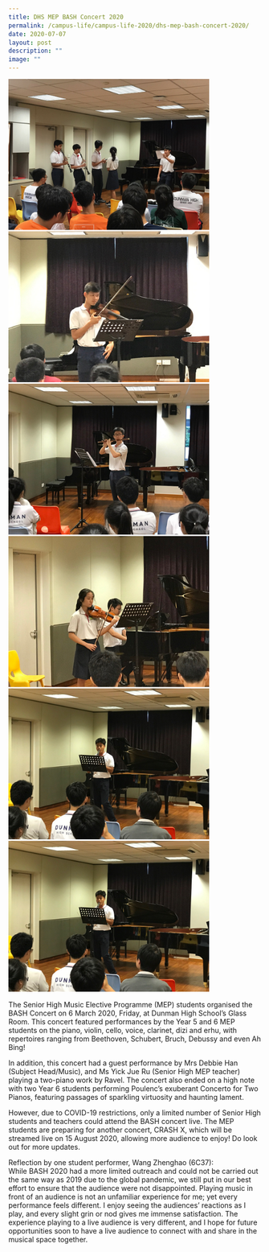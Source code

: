 ```yaml
---
title: DHS MEP BASH Concert 2020
permalink: /campus-life/campus-life-2020/dhs-mep-bash-concert-2020/
date: 2020-07-07
layout: post
description: ""
image: ""
---
```

<img src="/images/IMG3427.jpg" 
         style="width:400px"
	/>
<br>
<img src="/images/IMG3451.jpg" 
         style="width:400px"
	/>
<br>
<img src="/images/IMG3476.jpg" 
         style="width:400px"
	/>
<br>
<img src="/images/IMG3484.jpg" 
         style="width:400px"
	/>
<br>
<img src="/images/IMG3489.jpg" 
         style="width:400px"
	/>
<br>
<img src="/images/IMG3489.jpg" 
         style="width:400px"
	/>
<br>



The Senior High Music Elective Programme (MEP) students organised the BASH Concert on 6 March 2020, Friday, at Dunman High School’s Glass Room. This concert featured performances by the Year 5 and 6 MEP students on the piano, violin, cello, voice, clarinet, dizi and erhu, with repertoires ranging from Beethoven, Schubert, Bruch, Debussy and even Ah Bing!

In addition, this concert had a guest performance by Mrs Debbie Han (Subject Head/Music), and Ms Yick Jue Ru (Senior High MEP teacher) playing a two-piano work by Ravel. The concert also ended on a high note with two Year 6 students performing Poulenc’s exuberant Concerto for Two Pianos, featuring passages of sparkling virtuosity and haunting lament.

However, due to COVID-19 restrictions, only a limited number of Senior High students and teachers could attend the BASH concert live. The MEP students are preparing for another concert, CRASH X, which will be streamed live on 15 August 2020, allowing more audience to enjoy! Do look out for more updates.

Reflection by one student performer, Wang Zhenghao (6C37):  
While BASH 2020 had a more limited outreach and could not be carried out the same way as 2019 due to the global pandemic, we still put in our best effort to ensure that the audience were not disappointed. Playing music in front of an audience is not an unfamiliar experience for me; yet every performance feels different. I enjoy seeing the audiences’ reactions as I play, and every slight grin or nod gives me immense satisfaction. The experience playing to a live audience is very different, and I hope for future opportunities soon to have a live audience to connect with and share in the musical space together.
